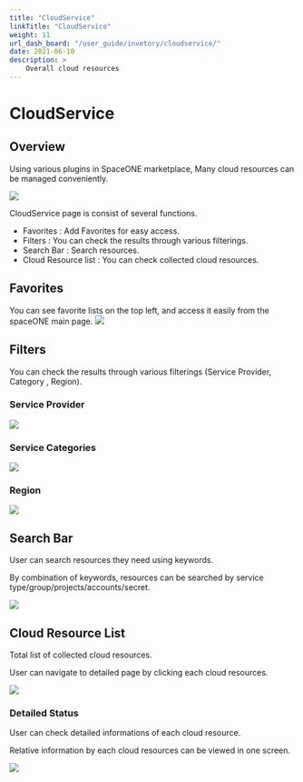 ```yaml
---
title: "CloudService"
linkTitle: "CloudService"
weight: 11
url_dash_board: "/user_guide/invetory/cloudservice/" 
date: 2021-06-10
description: >
    Overall cloud resources
---
```


# CloudService

## Overview  

Using various plugins in SpaceONE marketplace, Many cloud resources can be managed conveniently.

![](/docs/using_spaceone_console/user_guide/invetory/cloudservice_img/cloudservice_image_01.png)

CloudService page is consist of several functions.

* Favorites : Add Favorites for easy access.
* Filters : You can check the results through various filterings.
* Search Bar : Search resources.
* Cloud Resource list : You can check collected cloud resources.

## Favorites

You can see favorite lists on the top left, and access it easily from the spaceONE main page.
![](/docs/using_spaceone_console/user_guide/invetory/cloudservice_img/cloudservice_image_02.png)

## Filters

You can check the results through various filterings (Service Provider, Category , Region).

### Service Provider

![](/docs/using_spaceone_console/user_guide/invetory/cloudservice_img/cloudservice_image_03.png)

### Service Categories

![](/docs/using_spaceone_console/user_guide/invetory/cloudservice_img/cloudservice_image_04.png)

### Region

![](/docs/using_spaceone_console/user_guide/invetory/cloudservice_img/cloudservice_image_05.png)

## Search Bar

User can search resources they need using keywords.

By combination of keywords, resources can be searched by service type/group/projects/accounts/secret. 

![](/docs/using_spaceone_console/user_guide/invetory/cloudservice_img/cloudservice_image_06.png)

## Cloud Resource List

Total list of collected cloud resources.

User can navigate to detailed page by clicking each cloud resources.

![](/docs/using_spaceone_console/user_guide/invetory/cloudservice_img/cloudservice_image_07.png)

### Detailed Status

User can check detailed informations of each cloud resource.

Relative information by each cloud resources can be viewed in one screen.

![](/docs/using_spaceone_console/user_guide/invetory/cloudservice_img/cloudservice_image_08.png)


